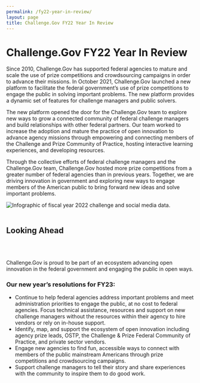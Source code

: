 ```yaml
---
permalink: /fy22-year-in-review/
layout: page
title: Challenge.Gov FY22 Year In Review
---
```


<h1 class="text-center mb-6 font-weight-bold">Challenge.Gov FY22 Year In Review</h1>
<div class="row">
  <div width="80%">
<p>Since 2010, Challenge.Gov has supported federal agencies to mature and scale the use of prize competitions and crowdsourcing campaigns in order to advance their missions. In October 2021, Challenge.Gov launched a new platform to facilitate the federal government’s use of prize competitions to engage the public in solving important problems. The new platform provides a dynamic set of features for challenge managers and public solvers.</p>

<p>The new platform opened the door for the Challenge.Gov team to explore new ways to grow a connected community of federal challenge managers and build relationships with other federal partners. Our team worked to increase the adoption and mature the practice of open innovation to advance agency missions through empowering and connecting members of the Challenge and Prize Community of Practice, hosting interactive learning experiences, and developing resources. </p>

<p>Through the collective efforts of federal challenge managers and the Challenge.Gov team, Challenge.Gov hosted more prize competitions from a greater number of federal agencies than in previous years. Together, we are driving innovation in government and exploring new ways to engage members of the American public to bring forward new ideas and solve important problems.</p>
  </div>
  <div>
    <img src="{{ site.baseurl }}/assets/images/challenge-gov-fy22-year-in-review-infographic.png" alt="Infographic of fiscal year 2022 challenge and social media data."></div>
  </div>
  <br>
<div class="row">    
<h2>Looking Ahead</h2><br><br>
<p>Challenge.Gov is proud to be part of an ecosystem advancing open innovation in the federal government and engaging the public in open ways.</p> 

  <h3>Our new year’s resolutions for FY23:</h3>
  <div>
<ul>
  <li>Continue to help federal agencies address important problems and meet administration priorities to engage the public, at no cost to federal agencies.
Focus technical assistance, resources and support on new challenge managers without the resources within their agency to hire vendors or rely on in-house support.</li>
<li>Identify, map, and support the ecosystem of open innovation including agency prize leads, OSTP, the Challenge & Prize Federal Community of Practice, and private sector vendors.</li>
<li>Engage new agencies to find fun, accessible ways to connect with members of the public mainstream Americans through prize competitions and crowdsourcing campaigns.</li>
<li>Support challenge managers to tell their story and share experiences with the community to inspire them to do good work.</li>
  </ul>
  </div>
  </div>
